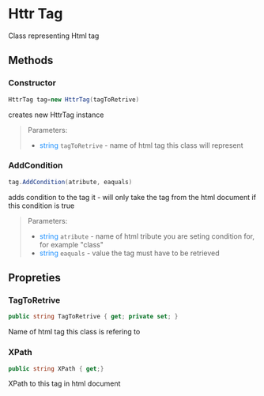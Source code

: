 # Httr Tag
Class representing Html tag
## Methods
### Constructor
```c#
HttrTag tag=new HttrTag(tagToRetrive)
```
creates new HttrTag instance  
>Parameters:
>- <font color="DodgerBlue">string</font> ```tagToRetrive``` - name of html tag this class will represent

### AddCondition
```c#
tag.AddCondition(atribute, eaquals) 
```
adds condition to the tag it - will only take the tag from the html document if this condition is true    
>Parameters:
>- <font color="DodgerBlue">string</font> ```atribute``` - name of html tribute you are seting condition for,  
for example "class"
>- <font color="DodgerBlue">string</font> ```eaquals``` - value the tag must have to be retrieved

## Propreties

### TagToRetrive
```c#
public string TagToRetrive { get; private set; }
```
Name of html tag this class is refering to

### XPath
```c#
public string XPath { get;}
```
XPath to this tag in html document 
